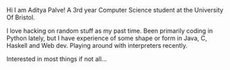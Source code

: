 Hi I am Aditya Palve!
A 3rd year Computer Science student at the University Of Bristol. 

I love hacking on random stuff as my past time.
Been primarily coding in Python lately, but I have experience of some shape or form in Java, C, Haskell and Web dev.
Playing around with interpreters recently.

Interested in most things if not all...
